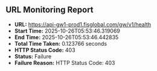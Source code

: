 ## URL Monitoring Report

- **URL:** https://api-gw1-prod1.fisglobal.com/gw/v1/health
- **Start Time:** 2025-10-26T05:53:46.319069
- **End Time:** 2025-10-26T05:53:46.442835
- **Total Time Taken:** 0.123766 seconds
- **HTTP Status Code:** 403
- **Status:** Failure
- **Failure Reason:** HTTP Status Code: 403
